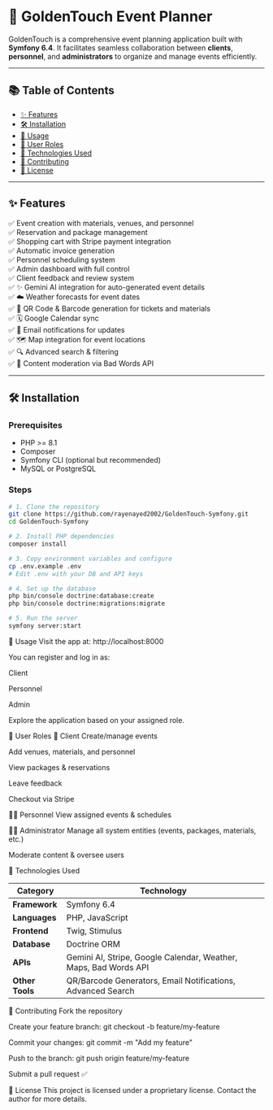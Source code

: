 # 🎉 GoldenTouch Event Planner

GoldenTouch is a comprehensive event planning application built with **Symfony 6.4**. It facilitates seamless collaboration between **clients**, **personnel**, and **administrators** to organize and manage events efficiently.

---

## 📚 Table of Contents

- [✨ Features](#-features)
- [🛠️ Installation](#-installation)
- [🚀 Usage](#-usage)
- [👥 User Roles](#-user-roles)
- [🧰 Technologies Used](#-technologies-used)
- [🤝 Contributing](#-contributing)
- [📄 License](#-license)

---

## ✨ Features

✅ Event creation with materials, venues, and personnel  
✅ Reservation and package management  
✅ Shopping cart with Stripe payment integration  
✅ Automatic invoice generation  
✅ Personnel scheduling system  
✅ Admin dashboard with full control  
✅ Client feedback and review system  
✅ ✨ Gemini AI integration for auto-generated event details  
✅ ☁️ Weather forecasts for event dates  
✅ 🎫 QR Code & Barcode generation for tickets and materials  
✅ 🗓️ Google Calendar sync  
✅ 📧 Email notifications for updates  
✅ 🗺️ Map integration for event locations  
✅ 🔍 Advanced search & filtering  
✅ 🚫 Content moderation via Bad Words API  

---

## 🛠️ Installation

### Prerequisites

- PHP >= 8.1
- Composer
- Symfony CLI (optional but recommended)
- MySQL or PostgreSQL

### Steps

```bash
# 1. Clone the repository
git clone https://github.com/rayenayed2002/GoldenTouch-Symfony.git
cd GoldenTouch-Symfony

# 2. Install PHP dependencies
composer install

# 3. Copy environment variables and configure
cp .env.example .env
# Edit .env with your DB and API keys

# 4. Set up the database
php bin/console doctrine:database:create
php bin/console doctrine:migrations:migrate

# 5. Run the server
symfony server:start
```
🚀 Usage
Visit the app at: http://localhost:8000

You can register and log in as:

Client

Personnel

Admin

Explore the application based on your assigned role.

👥 User Roles
👤 Client
Create/manage events

Add venues, materials, and personnel

View packages & reservations

Leave feedback

Checkout via Stripe

👨‍🔧 Personnel
View assigned events & schedules

👨‍💼 Administrator
Manage all system entities (events, packages, materials, etc.)

Moderate content & oversee users

🧰 Technologies Used

| Category        | Technology                                                       |
| --------------- | ---------------------------------------------------------------- |
| **Framework**   | Symfony 6.4                                                      |
| **Languages**   | PHP, JavaScript                                                  |
| **Frontend**    | Twig, Stimulus                                                   |
| **Database**    | Doctrine ORM                                                     |
| **APIs**        | Gemini AI, Stripe, Google Calendar, Weather, Maps, Bad Words API |
| **Other Tools** | QR/Barcode Generators, Email Notifications, Advanced Search      |

🤝 Contributing
Fork the repository

Create your feature branch: git checkout -b feature/my-feature

Commit your changes: git commit -m "Add my feature"

Push to the branch: git push origin feature/my-feature

Submit a pull request ✅

📄 License
This project is licensed under a proprietary license.
Contact the author for more details.
